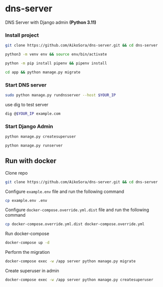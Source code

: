 # dns-server

DNS Server with Django admin **(Python 3.11)**

### Install project

```bash
git clone https://github.com/AikoSora/dns-server.git && cd dns-server
```

```bash
python3 -m venv env && source env/bin/activate
```

```bash
python -m pip install pipenv && pipenv install
```

```bash
cd app && python manage.py migrate
```

### Start DNS server

```bash
sudo python manage.py rundnsserver --host $YOUR_IP
```

use dig to test server

```bash
dig @$YOUR_IP example.com
```

### Start Django Admin

```bash
python manage.py createsuperuser
```

```bash
python manage.py runserver
```

## Run with docker

Clone repo

```bash
git clone https://github.com/AikoSora/dns-server.git && cd dns-server
```

Configure `example.env` file and run the following command

```bash
cp example.env .env
```

Configure `docker-compose.override.yml.dist` file and run the following command

```bash
cp docker-compose.override.yml.dist docker-compose.override.yml
```

Run docker-compose

```bash
docker-compose up -d
```

Perform the migration

```bash
docker-compose exec -w /app server python manage.py migrate
```

Create superuser in admin

```bash
docker-compose exec -w /app server python manage.py createsuperuser
```
